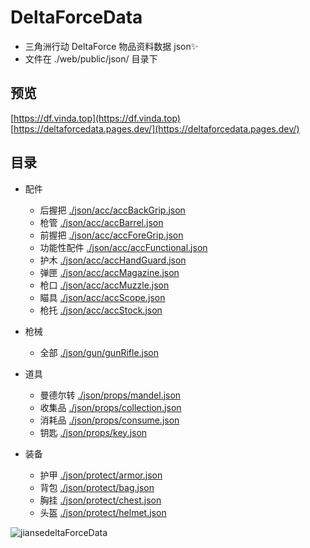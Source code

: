 # DeltaForceData

- 三角洲行动 DeltaForce 物品资料数据 json✨
- 文件在 ./web/public/json/ 目录下

## 预览

[https://df.vinda.top](https://df.vinda.top)
[https://deltaforcedata.pages.dev/](https://deltaforcedata.pages.dev/)

## 目录

- 配件
  - 后握把 [./json/acc/accBackGrip.json](https://github.com/jiansenc/DeltaForceData/blob/main/public/json/acc/accBackGrip.json)
  - 枪管 [./json/acc/accBarrel.json](https://github.com/jiansenc/DeltaForceData/blob/main/public/json/acc/accBarrel.json)
  - 前握把 [./json/acc/accForeGrip.json](https://github.com/jiansenc/DeltaForceData/blob/main/public/json/acc/accForeGrip.json)
  - 功能性配件 [./json/acc/accFunctional.json](https://github.com/jiansenc/DeltaForceData/blob/main/public/json/acc/accFunctional.json)
  - 护木 [./json/acc/accHandGuard.json](https://github.com/jiansenc/DeltaForceData/blob/main/public/json/acc/accHandGuard.json)
  - 弹匣 [./json/acc/accMagazine.json](https://github.com/jiansenc/DeltaForceData/blob/main/public/json/acc/accMagazine.json)
  - 枪口 [./json/acc/accMuzzle.json](https://github.com/jiansenc/DeltaForceData/blob/main/public/json/acc/accMuzzle.json)
  - 瞄具 [./json/acc/accScope.json](https://github.com/jiansenc/DeltaForceData/blob/main/public/json/acc/accScope.json)
  - 枪托 [./json/acc/accStock.json](https://github.com/jiansenc/DeltaForceData/blob/main/public/json/acc/accStock.json)
- 枪械
  - 全部 [./json/gun/gunRifle.json](https://github.com/jiansenc/DeltaForceData/blob/main/public/json/gun/gunRifle.json)
- 道具
  - 曼德尔转 [./json/props/mandel.json](https://github.com/jiansenc/DeltaForceData/blob/main/public/json/props/mandel.json)
  - 收集品 [./json/props/collection.json](https://github.com/jiansenc/DeltaForceData/blob/main/public/json/props/collection.json)
  - 消耗品 [./json/props/consume.json](https://github.com/jiansenc/DeltaForceData/blob/main/public/json/props/consume.json)
  - 钥匙 [./json/props/key.json](https://github.com/jiansenc/DeltaForceData/blob/main/public/json/props/key.json)
- 装备

  - 护甲 [./json/protect/armor.json](https://github.com/jiansenc/DeltaForceData/blob/main/public/json/protect/armor.json)
  - 背包 [./json/protect/bag.json](https://github.com/jiansenc/DeltaForceData/blob/main/public/json/protect/bag.json)
  - 胸挂 [./json/protect/chest.json](https://github.com/jiansenc/DeltaForceData/blob/main/public/json/protect/chest.json)
  - 头盔 [./json/protect/helmet.json](https://github.com/jiansenc/DeltaForceData/blob/main/public/json/protect/helmet.json)

![jiansedeltaForceData](https://count.getloli.com/@jiansedeltaForceData?name=jiansedeltaForceData&theme=normal-1&padding=7&offset=0&scale=1&pixelated=1&darkmode=auto)

